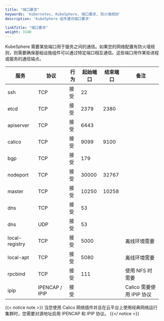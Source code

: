 ```yaml
---
title: "端口要求"
keywords: 'Kubernetes, KubeSphere, 端口要求, 防火墙规则'
description: 'KubeSphere 组件通讯端口要求'

linkTitle: "端口要求"
weight: 3140
---
```


KubeSphere 需要某些端口用于服务之间的通信。如果您的网络配置有防火墙规则，则需要确保基础设施组件可以通过特定端口相互通信。这些端口用作某些进程或服务的通信端点。

|服务|协议|行为|起始端口|结束端口|备注
|---|---|---|---|---|---|
|ssh|TCP|接受|22|
|etcd|TCP|接受|2379|2380|
|apiserver|TCP|接受|6443|
|calico|TCP|接受|9099|9100|
|bgp|TCP|接受|179||
|nodeport|TCP|接受|30000|32767|
|master|TCP|接受|10250|10258|
|dns|TCP|接受|53|
|dns|UDP|接受|53|
|local-registry|TCP|接受|5000||离线环境需要|
|local-apt|TCP|接受|5080||离线环境需要|
|rpcbind|TCP|接受|111|| 使用 NFS 时需要|
|ipip| IPENCAP / IPIP|接受| | |Calico 需要使用 IPIP 协议 |

{{< notice note >}}
当您使用 Calico 网络插件并且在云平台上使用经典网络运行集群时，您需要对源地址启用 IPENCAP 和 IPIP 协议。
{{</ notice >}}